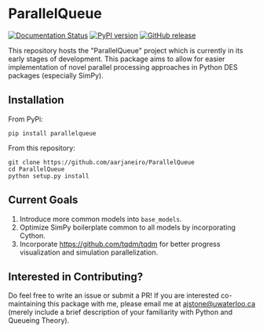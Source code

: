 ParallelQueue
=============

[![Documentation Status](https://readthedocs.org/projects/parallelqueue/badge/?version=latest)](https://parallelqueue.readthedocs.io/en/latest/?badge=latest)
[![PyPI version](https://badge.fury.io/py/ParallelQueue.svg)](https://badge.fury.io/py/ParallelQueue)
[![GitHub release](https://img.shields.io/github/v/release/aarjaneiro/parallelqueue?include_prereleases&label=GitHub&logo=github)](https://github.com/aarjaneiro/ParallelQueue)

This repository hosts the "ParallelQueue" project which is currently in its early stages of development. 
This package aims to allow for easier implementation of novel parallel processing 
approaches in Python DES packages (especially SimPy).

Installation
------------
From PyPi:

`pip install parallelqueue`

From this repository:
```
git clone https://github.com/aarjaneiro/ParallelQueue
cd ParallelQueue
python setup.py install
```

Current Goals
-------------
1. Introduce more common models into `base_models`.
2. Optimize SimPy boilerplate common to all models by incorporating Cython.  
3. Incorporate https://github.com/tqdm/tqdm for better progress visualization and simulation parallelization.

Interested in Contributing?
---------------------------
Do feel free to write an issue or submit a PR! If you are interested co-maintaining this package with me, please email me at
ajstone@uwaterloo.ca (merely include a brief description of your familiarity with Python and Queueing Theory).